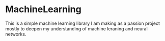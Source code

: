 # MachineLearning

This is a simple machine learning library I am making as a passion project mostly to deepen my understanding of machine leraning and neural networks.

